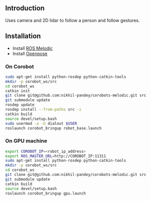 ## Introduction
Uses camera and 2D lidar to follow a person and follow gestures.

## Installation
- Install [ROS Melodic](http://wiki.ros.org/melodic)
- Install [Openpose](https://github.com/CMU-Perceptual-Computing-Lab/openpose)

### On Corobot
```bash
sudo apt-get install python-rosdep python-catkin-tools
mkdir -p corobot_ws/src
cd corobot_ws
catkin init
git clone git@github.com:nikhil-pandey/corobots-melodic.git src
git submodule update
rosdep update
rosdep install --from-paths src -i
catkin build
source devel/setup.bash
sudo usermod -a -G dialout $USER
roslaunch corobot_bringup robot_base.launch
```

### On GPU machine
```bash
export COROBOT_IP=<robot_ip_address>
export ROS_MASTER_URL=http://COROBOT_IP:11311
sudo apt-get install python-rosdep python-catkin-tools
mkdir -p corobot_ws/src
cd corobot_ws
git clone git@github.com:nikhil-pandey/corobots-melodic.git src
git submodule update
catkin build
source devel/setup.bash
roslaunch corobot_bringup gpu.launch
```